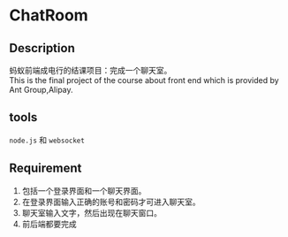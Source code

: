 # ChatRoom
## Description
蚂蚁前端成电行的结课项目：完成一个聊天室。<br>
This is the final project of the course about front end which is provided by Ant Group,Alipay.
## tools
`node.js` 和 `websocket`
## Requirement
1. 包括一个登录界面和一个聊天界面。
2. 在登录界面输入正确的账号和密码才可进入聊天室。
3. 聊天室输入文字，然后出现在聊天窗口。
4. 前后端都要完成
